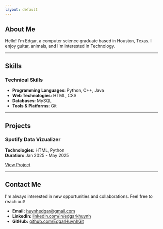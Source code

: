 ```yaml
---
layout: default
---
```


<section id="about" class="section">

# About Me

Hello! I'm Edgar, a computer science graduate based in Houston, Texas. I enjoy guitar, animals, and I'm interested in Technology.

</section>

---

<section id="skills" class="section">

# Skills

### Technical Skills
- **Programming Languages:** Python, C++, Java
- **Web Technologies:** HTML, CSS
- **Databases:** MySQL
- **Tools & Platforms:** Git

</section>

---

<section id="projects" class="section">

## Projects

### Spotify Data Vizualizer
**Technologies:** HTML, Python  
**Duration:** Jan 2025 - May 2025

[View Project]([https://github.com/yourusername/project](https://github.com/EdgarHuynhGit/SpotifyDataVisualizer))

</section>

---

<section id="contact" class="section">

## Contact Me

I'm always interested in new opportunities and collaborations. Feel free to reach out!

- **Email:** [huynhedgar@gmail.com](mailto:huynhedgar@gmail.com)
- **LinkedIn:** [linkedin.com/in/edgarkhuynh](https://linkedin.com/in/edgarkhuynh/)
- **GitHub:** [github.com/EdgarHuynhGit]((https://github.com/EdgarHuynhGit))

</section>
